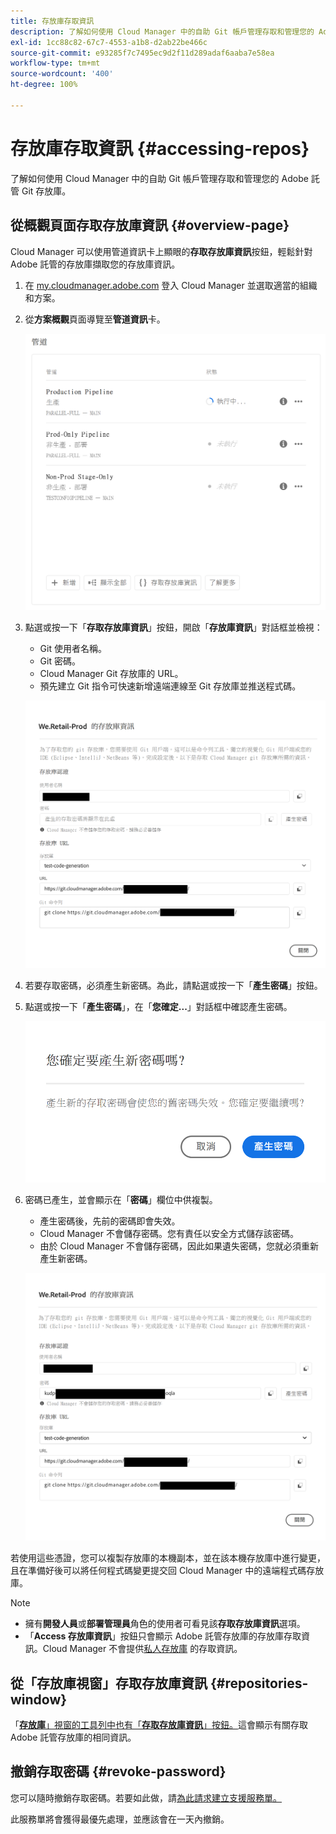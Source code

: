 ```yaml
---
title: 存放庫存取資訊
description: 了解如何使用 Cloud Manager 中的自助 Git 帳戶管理存取和管理您的 Adobe 託管 Git 存放庫。
exl-id: 1cc88c82-67c7-4553-a1b8-d2ab22be466c
source-git-commit: e93285f7c7495ec9d2f11d289adaf6aaba7e58ea
workflow-type: tm+mt
source-wordcount: '400'
ht-degree: 100%

---
```


# 存放庫存取資訊 {#accessing-repos}

了解如何使用 Cloud Manager 中的自助 Git 帳戶管理存取和管理您的 Adobe 託管 Git 存放庫。

## 從概觀頁面存取存放庫資訊 {#overview-page}

Cloud Manager 可以使用管道資訊卡上顯眼的&#x200B;**存取存放庫資訊**&#x200B;按鈕，輕鬆針對 Adobe 託管的存放庫擷取您的存放庫資訊。

1. 在 [my.cloudmanager.adobe.com](https://my.cloudmanager.adobe.com/) 登入 Cloud Manager 並選取適當的組織和方案。

1. 從&#x200B;**方案概觀**&#x200B;頁面導覽至&#x200B;**管道資訊**&#x200B;卡。

   ![環境卡片上的存取存放庫資訊按鈕](assets/pipelines-card.png)

1. 點選或按一下「**存取存放庫資訊**」按鈕，開啟「**存放庫資訊**」對話框並檢視：

   * Git 使用者名稱。
   * Git 密碼。
   * Cloud Manager Git 存放庫的 URL。
   * 預先建立 Git 指令可快速新增遠端連線至 Git 存放庫並推送程式碼。

   ![存放庫資訊視窗](assets/access-repo-info.png)

1. 若要存取密碼，必須產生新密碼。為此，請點選或按一下「**產生密碼**」按鈕。

1. 點選或按一下「**產生密碼**」，在「**您確定...**」對話框中確認產生密碼。

   ![確認產生密碼](assets/confirm-password-generation.png)

1. 密碼已產生，並會顯示在「**密碼**」欄位中供複製。

   * 產生密碼後，先前的密碼即會失效。
   * Cloud Manager 不會儲存密碼。您有責任以安全方式儲存該密碼。
   * 由於 Cloud Manager 不會儲存密碼，因此如果遺失密碼，您就必須重新產生新密碼。

   ![產生的密碼範例](assets/generated-password.png)

若使用這些憑證，您可以複製存放庫的本機副本，並在該本機存放庫中進行變更，且在準備好後可以將任何程式碼變更提交回 Cloud Manager 中的遠端程式碼存放庫。

>[!NOTE]
>
>* 擁有&#x200B;**開發人員**&#x200B;或&#x200B;**部署管理員**&#x200B;角色的使用者可看見該&#x200B;**存取存放庫資訊**&#x200B;選項。
>* 「**Access 存放庫資訊**」按鈕只會顯示 Adob&#x200B;&#x200B;e 託管存放庫的存放庫存取資訊。Cloud Manager 不會提供[私人存放庫](private-repositories.md) 的存取資訊。

## 從「存放庫視窗」存取存放庫資訊 {#repositories-window}

「[**存放庫**」視窗的工具列中也有「**存取存放庫資訊**」按鈕。](managing-repositories.md)這會顯示有關存取 Adob&#x200B;&#x200B;e 託管存放庫的相同資訊。

## 撤銷存取密碼 {#revoke-password}

您可以隨時撤銷存取密碼。若要如此做，請[為此請求建立支援服務單。](https://experienceleague.adobe.com/?support-solution=Experience+Manager&amp;support-tab=home#support)

此服務單將會獲得最優先處理，並應該會在一天內撤銷。
